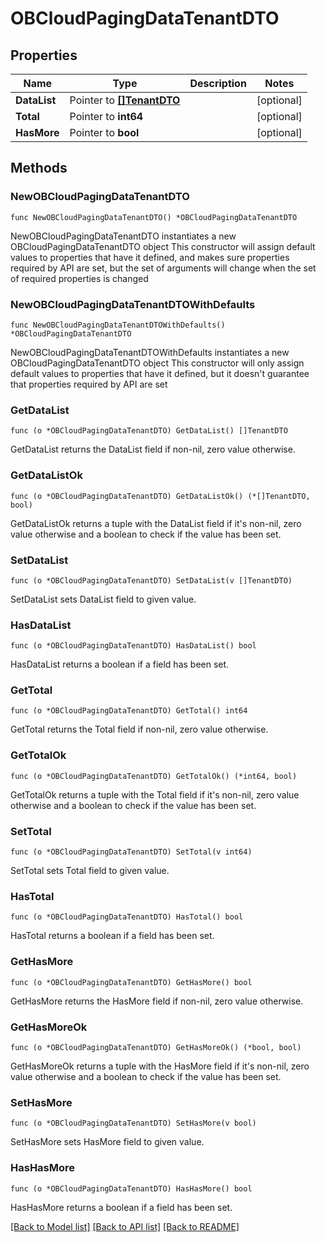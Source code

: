 # OBCloudPagingDataTenantDTO

## Properties

Name | Type | Description | Notes
------------ | ------------- | ------------- | -------------
**DataList** | Pointer to [**[]TenantDTO**](TenantDTO.md) |  | [optional] 
**Total** | Pointer to **int64** |  | [optional] 
**HasMore** | Pointer to **bool** |  | [optional] 

## Methods

### NewOBCloudPagingDataTenantDTO

`func NewOBCloudPagingDataTenantDTO() *OBCloudPagingDataTenantDTO`

NewOBCloudPagingDataTenantDTO instantiates a new OBCloudPagingDataTenantDTO object
This constructor will assign default values to properties that have it defined,
and makes sure properties required by API are set, but the set of arguments
will change when the set of required properties is changed

### NewOBCloudPagingDataTenantDTOWithDefaults

`func NewOBCloudPagingDataTenantDTOWithDefaults() *OBCloudPagingDataTenantDTO`

NewOBCloudPagingDataTenantDTOWithDefaults instantiates a new OBCloudPagingDataTenantDTO object
This constructor will only assign default values to properties that have it defined,
but it doesn't guarantee that properties required by API are set

### GetDataList

`func (o *OBCloudPagingDataTenantDTO) GetDataList() []TenantDTO`

GetDataList returns the DataList field if non-nil, zero value otherwise.

### GetDataListOk

`func (o *OBCloudPagingDataTenantDTO) GetDataListOk() (*[]TenantDTO, bool)`

GetDataListOk returns a tuple with the DataList field if it's non-nil, zero value otherwise
and a boolean to check if the value has been set.

### SetDataList

`func (o *OBCloudPagingDataTenantDTO) SetDataList(v []TenantDTO)`

SetDataList sets DataList field to given value.

### HasDataList

`func (o *OBCloudPagingDataTenantDTO) HasDataList() bool`

HasDataList returns a boolean if a field has been set.

### GetTotal

`func (o *OBCloudPagingDataTenantDTO) GetTotal() int64`

GetTotal returns the Total field if non-nil, zero value otherwise.

### GetTotalOk

`func (o *OBCloudPagingDataTenantDTO) GetTotalOk() (*int64, bool)`

GetTotalOk returns a tuple with the Total field if it's non-nil, zero value otherwise
and a boolean to check if the value has been set.

### SetTotal

`func (o *OBCloudPagingDataTenantDTO) SetTotal(v int64)`

SetTotal sets Total field to given value.

### HasTotal

`func (o *OBCloudPagingDataTenantDTO) HasTotal() bool`

HasTotal returns a boolean if a field has been set.

### GetHasMore

`func (o *OBCloudPagingDataTenantDTO) GetHasMore() bool`

GetHasMore returns the HasMore field if non-nil, zero value otherwise.

### GetHasMoreOk

`func (o *OBCloudPagingDataTenantDTO) GetHasMoreOk() (*bool, bool)`

GetHasMoreOk returns a tuple with the HasMore field if it's non-nil, zero value otherwise
and a boolean to check if the value has been set.

### SetHasMore

`func (o *OBCloudPagingDataTenantDTO) SetHasMore(v bool)`

SetHasMore sets HasMore field to given value.

### HasHasMore

`func (o *OBCloudPagingDataTenantDTO) HasHasMore() bool`

HasHasMore returns a boolean if a field has been set.


[[Back to Model list]](../README.md#documentation-for-models) [[Back to API list]](../README.md#documentation-for-api-endpoints) [[Back to README]](../README.md)


